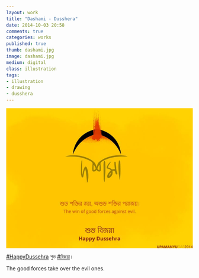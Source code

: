 ```yaml
---
layout: work
title: "Dashami - Dusshera"
date: 2014-10-03 20:58
comments: true
categories: works
published: true
thumb: dashami.jpg
image: dashami.jpg
medium: digital
class: illustration
tags:
- illustration
- drawing
- dusshera
---
```

<img src="/images/works/dashami.jpg" align="middle"/>

[#HappyDussehra](https://www.facebook.com/hashtag/happydussehra) শুভ [#বিজয়া](https://www.facebook.com/hashtag/%E0%A6%AC%E0%A6%BF%E0%A6%9C%E0%A7%9F%E0%A6%BE)।

The good forces take over the evil ones.